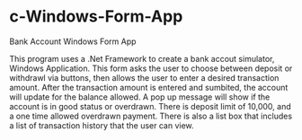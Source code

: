 # c-Windows-Form-App
Bank Account Windows Form App

This program uses a .Net Framework to create a bank accout simulator, Windows Application. This form asks the user to choose between deposit or withdrawl via buttons, then allows the user to enter a desired transaction amount. After the transaction amount is entered and sumbited, the account will update for the balance allowed. A pop up message will show if the account is in good status or overdrawn. There is deposit limit of 10,000, and a one time allowed overdrawn payment. There is also a list box that includes a list of transaction history that the user can view.

